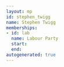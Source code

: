 ```yaml
---
layout: mp
id: stephen_twigg
name: Stephen Twigg
memberships:
- id: lab
  name: Labour Party
  start: 
  end: 
autogenerated: true
---
```


